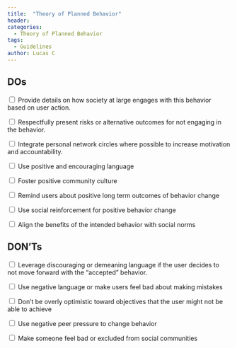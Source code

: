 ```yaml
---
title:  "Theory of Planned Behavior"
header:
categories:
  - Theory of Planned Behavior
tags:
  - Guidelines
author: Lucas C
---
```


## DOs
<input type="checkbox"> Provide details on how society at large engages with this behavior based on user action.

<input type="checkbox"> Respectfully present risks or alternative outcomes for not engaging in the behavior.

<input type="checkbox"> Integrate personal network circles where possible to increase motivation and accountability.

<input type="checkbox"> Use positive and encouraging language

<input type="checkbox"> Foster positive community culture

<input type="checkbox"> Remind users about positive long term outcomes of behavior change

<input type="checkbox"> Use social reinforcement for positive behavior change

<input type="checkbox"> Align the benefits of the intended behavior with social norms

## DON’Ts
<input type="checkbox"> Leverage discouraging or demeaning language if the user decides to not move forward with the “accepted” behavior.

<input type="checkbox"> Use negative language or make users feel bad about making mistakes

<input type="checkbox"> Don’t be overly optimistic toward objectives that the user might not be able to achieve

<input type="checkbox"> Use negative peer pressure to change behavior

<input type="checkbox"> Make someone feel bad or excluded from social communities

